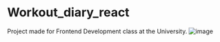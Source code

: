 # Workout_diary_react

Project made for Frontend Development class at the University. 
![image](https://user-images.githubusercontent.com/72603663/112169467-81258b80-8bf2-11eb-8c15-55af8d2abe94.png)
